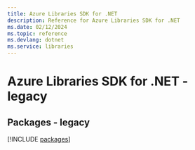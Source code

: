 ```yaml
---
title: Azure Libraries SDK for .NET
description: Reference for Azure Libraries SDK for .NET
ms.date: 02/12/2024
ms.topic: reference
ms.devlang: dotnet
ms.service: libraries
---
```

# Azure Libraries SDK for .NET - legacy
## Packages - legacy
[!INCLUDE [packages](libraries-index.md)]